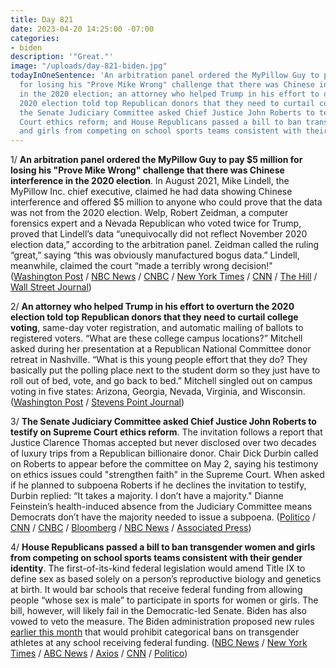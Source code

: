 ```yaml
---
title: Day 821
date: 2023-04-20 14:25:00 -07:00
categories:
- biden
description: '"Great."'
image: "/uploads/day-821-biden.jpg"
todayInOneSentence: 'An arbitration panel ordered the MyPillow Guy to pay $5 million
  for losing his "Prove Mike Wrong" challenge that there was Chinese interference
  in the 2020 election; an attorney who helped Trump in his effort to overturn the
  2020 election told top Republican donors that they need to curtail college voting;
  the Senate Judiciary Committee asked Chief Justice John Roberts to testify on Supreme
  Court ethics reform; and House Republicans passed a bill to ban transgender women
  and girls from competing on school sports teams consistent with their gender identity. '
---
```


1/ **An arbitration panel ordered the MyPillow Guy to pay $5 million for losing his "Prove Mike Wrong" challenge that there was Chinese interference in the 2020 election**. In August 2021, Mike Lindell, the MyPillow Inc. chief executive, claimed he had data showing Chinese interference and offered $5 million to anyone who could prove that the data was not from the 2020 election. Welp, Robert Zeidman, a computer forensics expert and a Nevada Republican who voted twice for Trump, proved that Lindell’s data “unequivocally did not reflect November 2020 election data,” according to the arbitration panel. Zeidman called the ruling “great,” saying “this was obviously manufactured bogus data.” Lindell, meanwhile, claimed the court “made a terribly wrong decision!" ([Washington Post](https://www.washingtonpost.com/investigations/2023/04/20/mike-lindell-prove-wrong-contest/) / [NBC News](https://www.nbcnews.com/politics/2020-election/mike-lindell-ordered-pay-5m-losing-election-data-challenge-rcna80644) / [CNBC](https://www.cnbc.com/2023/04/20/mypillow-ceo-lindell-election-fraud-debunked.html) / [New York Times](https://www.nytimes.com/2023/04/20/us/politics/mike-lindell-arbitration-case-5-million.html) / [CNN](https://www.cnn.com/2023/04/20/politics/mike-lindell-2020-election/index.html) / [The Hill](https://thehill.com/blogs/blog-briefing-room/3960807-my-pillow-ceo-mike-lindell-ordered-to-pay-5m-over-debunked-2020-election-data/) / [Wall Street Journal](https://www.wsj.com/articles/mypillow-ceo-ordered-to-pay-5-million-to-man-who-did-prove-mike-wrong-f9ea5dc7?mod=hp_lista_pos2))

2/ **An attorney who helped Trump in his effort to overturn the 2020 election told top Republican donors that they need to curtail college voting**, same-day voter registration, and automatic mailing of ballots to registered voters. “What are these college campus locations?” Mitchell asked during her presentation at a Republican National Committee donor retreat in Nashville. “What is this young people effort that they do? They basically put the polling place next to the student dorm so they just have to roll out of bed, vote, and go back to bed.” Mitchell singled out on campus voting in five states: Arizona, Georgia, Nevada, Virginia, and Wisconsin. ([Washington Post](https://www.washingtonpost.com/nation/2023/04/20/cleta-mitchell-voting-college-students/) / [Stevens Point Journal](https://www.stevenspointjournal.com/story/news/politics/2023/04/20/bradley-foundation-board-member-cleta-mitchell-bemoans-college-voting/70135568007/))

3/ **The Senate Judiciary Committee asked Chief Justice John Roberts to testify on Supreme Court ethics reform**. The invitation follows a report that Justice Clarence Thomas accepted but never disclosed over two decades of luxury trips from a Republican billionaire donor. Chair Dick Durbin called on Roberts to appear before the committee on May 2, saying his testimony on ethics issues could "strengthen faith" in the Supreme Court. When asked if he planned to subpoena Roberts if he declines the invitation to testify, Durbin replied: “It takes a majority. I don’t have a majority." Dianne Feinstein’s health-induced absence from the Judiciary Committee means Democrats don’t have the majority needed to issue a subpoena. ([Politico](https://www.politico.com/news/2023/04/20/durbin-roberts-testify-ethics-00093068) / [CNN](https://www.cnn.com/2023/04/20/politics/durbin-supreme-court-ethics-john-roberts/index.html) / [CNBC](https://www.cnbc.com/2023/04/20/senate-invites-supreme-court-chief-justice-roberts-to-testify-in-wake-of-clarence-thomas-ethics-scandal.html) / [Bloomberg](https://www.bloomberg.com/news/articles/2023-04-20/chief-justice-asked-to-testify-to-senate-on-supreme-court-ethics?srnd=premium&sref=MIBMEEoj) / [NBC News](https://www.nbcnews.com/politics/congress/chief-justice-roberts-asked-testify-scotus-ethics-rules-rcna80668) / [Associated Press](https://apnews.com/article/supreme-court-clarence-thomas-ethics-john-roberts-262a6d56854c2eb8f5d2f5f29f780a0e))

4/ **House Republicans passed a bill to ban transgender women and girls from competing on school sports teams consistent with their gender identity**. The first-of-its-kind federal legislation would amend Title IX to define sex as based solely on a person’s reproductive biology and genetics at birth. It would bar schools that receive federal funding from allowing people “whose sex is male” to participate in sports for women or girls. The bill, however, will likely fail in the Democratic-led Senate. Biden has also vowed to veto the measure. The Biden administration proposed new rules [earlier this month](https://whatthefuckjusthappenedtoday.com/2023/04/06/day-807/#3-the-biden-administration-proposed) that would prohibit categorical bans on transgender athletes at any school receiving federal funding. ([NBC News](https://www.nbcnews.com/politics/congress/house-republicans-poised-pass-transgender-sports-ban-schools-rcna80102) / [New York Times](https://www.nytimes.com/2023/04/20/us/politics/transgender-athlete-ban-bill.html) / [ABC News](https://abcnews.go.com/Politics/house-republicans-pass-nationwide-transgender-school-sports-ban/story?id=98725682) / [Axios](https://www.axios.com/2023/04/20/house-anti-trans-sports-bill) / [CNN](https://www.cnn.com/2023/04/20/politics/house-transgender-sports-bill/) / [Politico](https://www.politico.com/news/2023/04/20/house-gop-bill-transgender-athletes-00093044))

